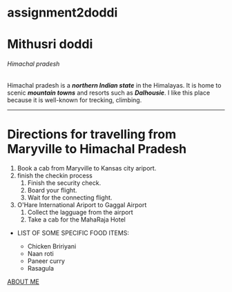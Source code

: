 # assignment2doddi
# Mithusri doddi
###### Himachal pradesh

Himachal pradesh is a ***northern Indian state*** in the Himalayas. It is home to scenic ***mountain towns*** and resorts such as ***Dalhousie***. I like this place because it is well-known for trecking, climbing.

------

# Directions for travelling from Maryville to Himachal Pradesh
1. Book a cab from Maryville to Kansas city ariport.
2. finish the checkin process
    1. Finish the security check.
    2. Board your flight.
    3. Wait for the connecting flight.
3. O'Hare International Ariport to Gaggal Airport 
    1. Collect the lagguage from the airport
    2. Take a cab for the MahaRaja Hotel

- LIST OF SOME SPECIFIC FOOD ITEMS:

    - Chicken Bririyani
    - Naan roti
    - Paneer curry
    - Rasagula

 [ABOUT ME](https://github.com/Mithusri9/assignment2doddi/blob/main/AboutMe.md)